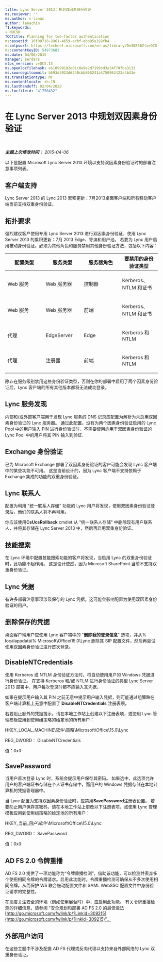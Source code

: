 ```yaml
---
title: Lync Server 2013：规划双因素身份验证
ms.reviewer: ''
ms.author: v-lanac
author: lanachin
f1.keywords:
- NOCSH
TOCTitle: Planning for two-factor authentication
ms:assetid: 16f08710-8961-4659-acbf-ebb95a198fb4
ms:mtpsurl: https://technet.microsoft.com/en-us/library/Dn308562(v=OCS.15)
ms:contentKeyID: 54973683
ms.date: 04/06/2015
manager: serdars
mtps_version: v=OCS.15
ms.openlocfilehash: e610990182e01c0e9e2d7199bd3a34f70fbe3132
ms.sourcegitcommit: b693d5923d6240cbb865241a5750963423a4b33e
ms.translationtype: MT
ms.contentlocale: zh-CN
ms.lasthandoff: 02/04/2020
ms.locfileid: "41750432"
---
```

<div data-xmlns="http://www.w3.org/1999/xhtml">

<div class="topic" data-xmlns="http://www.w3.org/1999/xhtml" data-msxsl="urn:schemas-microsoft-com:xslt" data-cs="http://msdn.microsoft.com/en-us/">

<div data-asp="http://msdn2.microsoft.com/asp">

# <a name="planning-for-two-factor-authentication-in-lync-server-2013"></a>在 Lync Server 2013 中规划双因素身份验证

</div>

<div id="mainSection">

<div id="mainBody">

<span> </span>

_**主题上次修改时间：** 2015-04-06_

以下是配置 Microsoft Lync Server 2013 环境以支持双因素身份验证时的部署注意事项列表。

<div>

## <a name="client-support"></a>客户端支持

Lync Server 2013 的 Lync 2013 累积更新：7月2013桌面客户端和所有移动客户端当前支持双重身份验证。

</div>

<div>

## <a name="topology-requirements"></a>拓扑要求

强烈建议客户使用专用 Lync Server 2013 进行双因素身份验证，使用 Lync Server 2013 的累积更新：7月 2013 Edge、导演和用户池。 若要为 Lync 用户启用被动身份验证，必须为其他角色和服务禁用其他身份验证方法，包括以下内容：


<table>
<colgroup>
<col style="width: 25%" />
<col style="width: 25%" />
<col style="width: 25%" />
<col style="width: 25%" />
</colgroup>
<thead>
<tr class="header">
<th>配置类型</th>
<th>服务类型</th>
<th>服务器角色</th>
<th>要禁用的身份验证类型</th>
</tr>
</thead>
<tbody>
<tr class="odd">
<td><p>Web 服务</p></td>
<td><p>Web 服务器</p></td>
<td><p>控制器</p></td>
<td><p>Kerberos、NTLM 和证书</p></td>
</tr>
<tr class="even">
<td><p>Web 服务</p></td>
<td><p>Web 服务器</p></td>
<td><p>前端</p></td>
<td><p>Kerberos、NTLM 和证书</p></td>
</tr>
<tr class="odd">
<td><p>代理</p></td>
<td><p>EdgeServer</p></td>
<td><p>Edge</p></td>
<td><p>Kerberos 和 NTLM</p></td>
</tr>
<tr class="even">
<td><p>代理</p></td>
<td><p>注册器</p></td>
<td><p>前端</p></td>
<td><p>Kerberos 和 NTLM</p></td>
</tr>
</tbody>
</table>


除非在服务级别禁用这些身份验证类型，否则在你的部署中启用了两个因素身份验证后，Lync 客户端的所有其他版本都将无法成功登录。

</div>

<div>

## <a name="lync-service-discovery"></a>Lync 服务发现

内部和/或外部客户端用于发现 Lync 服务的 DNS 记录应配置为解析为未启用双因素身份验证的 Lync 服务器。 通过此配置，没有为两个因素身份验证启用的 Lync Pool 中的用户输入 PIN 进行身份验证时，不需要使用适用于双因素身份验证的 Lync Pool 中的用户将其 PIN 输入到验证.

</div>

<div>

## <a name="exchange-authentication"></a>Exchange 身份验证

已为 Microsoft Exchange 部署了双因素身份验证的客户可能会发现 Lync 客户端中的某些功能不可用。 这是当前设计的，因为 Lync 客户端不支持依赖于 Exchange 集成的功能的双重身份验证。

</div>

<div>

## <a name="lync-contacts"></a>Lync 联系人

配置为利用 "统一联系人存储" 功能的 Lync 用户将发现，使用双因素身份验证登录后，他们的联系人将不再可用。

你应该使用**CsUcsRollback** cmdlet 从 "统一联系人存储" 中删除现有用户联系人，并将其存储在 Lync Server 2013 中，然后再启用双重身份验证。

</div>

<div>

## <a name="skill-search"></a>技能搜索

在 Lync 环境中配置技能搜索功能的客户将发现，当启用 Lync 的双重身份验证时，此功能不起作用。 这是设计使然，因为 Microsoft SharePoint 当前不支持双重身份验证。

</div>

<div>

## <a name="lync-credentials"></a>Lync 凭据

有许多部署注意事项涉及保存的 Lync 凭据，这可能会影响配置为使用双因素身份验证的用户。

<div>

## <a name="deleting-saved-credentials"></a>删除保存的凭据

桌面客户端用户应使用 Lync 客户端中的 "**删除我的登录信息**" 选项，并从% localappdata\\% Microsoft\\Office\\15.0\\Lync 删除其 SIP 配置文件，然后再尝试使用双因素身份验证进行首次登录。

</div>

<div>

## <a name="disablentcredentials"></a>DisableNTCredentials

使用 Kerberos 或 NTLM 身份验证方法时，将自动使用用户的 Windows 凭据进行身份验证。 在支持 Kerberos 和/或 NTLM 进行身份验证的典型 Lync Server 2013 部署中，用户每次登录时都不应输入其凭据。

如果在提示用户输入其 PIN 之前无意中提示用户输入凭据，则可能通过组策略在客户端计算机上无意中配置了 **DisableNTCredentials** 注册表项。

若要阻止额外的凭据提示，请在本地工作站上创建以下注册表项，或使用 Lync 管理模板应用到使用组策略的给定池的所有用户：

HKEY\_LOCAL\_MACHINE\\软件\\策略\\Microsoft\\Office\\15.0\\Lync

REG\_DWORD： DisableNTCredentials

值：0x0

</div>

<div>

## <a name="savepassword"></a>SavePassword

当用户首次登录 Lync 时，系统会提示用户保存其密码。 如果选中，此选项允许用户的客户端证书存储在个人证书存储中，而用户的 Windows 凭据存储在本地计算机的凭据管理器中。

当 Lync 配置为支持双因素身份验证时，应禁用**SavePassword**注册表设置。 若要防止用户保存其密码，请在本地工作站上更改以下注册表项，或使用 Lync 管理模板应用到使用组策略的给定池的所有用户：

HKEY\_当前\_用户\\软件\\Microsoft\\Office\\15.0\\Lync

REG\_DWORD： SavePassword

值：0x0

</div>

</div>

<div>

## <a name="ad-fs-20-token-replay"></a>AD FS 2.0 令牌重播

AD FS 2.0 提供了一项功能称为“令牌重播检测”，借助该功能，可以检测并丢弃多个使用相同令牌的令牌请求。启用此功能时，令牌重播检测可确保从不多次使用相同令牌，从而保护 WS 联合被动配置文件和 SAML WebSSO 配置文件中身份验证请求的完整性。

在高度关注安全的环境（例如使用展台时）中，应启用此功能。 有关令牌重播检测的详细信息，请参阅 "安全规划和部署 AD FS 2.0 的最佳做法[http://go.microsoft.com/fwlink/p/?LinkId=309215](http://go.microsoft.com/fwlink/p/?linkid=309215)"。

</div>

<div>

## <a name="external-user-access"></a>外部用户访问

在这些主题中不涉及配置 AD FS 代理或反向代理以支持来自外部网络的 Lync 双重身份验证。

</div>

</div>

<span> </span>

</div>

</div>

</div>


